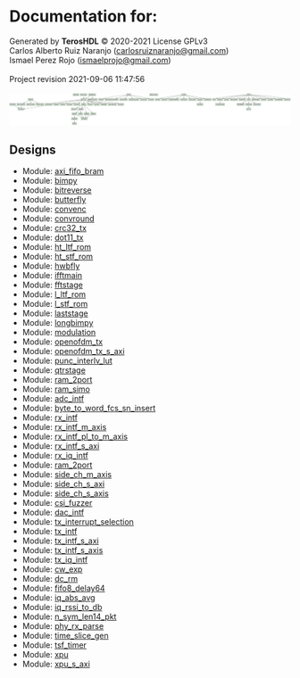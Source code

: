 # Documentation for: 

Generated by **TerosHDL** © 2020-2021 License GPLv3<br>Carlos Alberto Ruiz Naranjo (carlosruiznaranjo@gmail.com)<br>Ismael Perez Rojo (ismaelprojo@gmail.com)<br><br>Project revision 2021-09-06 11:47:56<br><br>
![system](./doc_internal/dependency_graph.svg "System")
## Designs

- Module: [axi_fifo_bram ](./doc_internal/axi_fifo_bram.md)
- Module: [bimpy ](./doc_internal/bimpy.md)
- Module: [bitreverse ](./doc_internal/bitreverse.md)
- Module: [butterfly ](./doc_internal/butterfly.md)
- Module: [convenc ](./doc_internal/convenc.md)
- Module: [convround ](./doc_internal/convround.md)
- Module: [crc32_tx ](./doc_internal/crc32_tx.md)
- Module: [dot11_tx ](./doc_internal/dot11_tx.md)
- Module: [ht_ltf_rom ](./doc_internal/ht_ltf_rom.md)
- Module: [ht_stf_rom ](./doc_internal/ht_stf_rom.md)
- Module: [hwbfly ](./doc_internal/hwbfly.md)
- Module: [ifftmain ](./doc_internal/ifftmain.md)
- Module: [fftstage ](./doc_internal/ifftstage.md)
- Module: [l_ltf_rom ](./doc_internal/l_ltf_rom.md)
- Module: [l_stf_rom ](./doc_internal/l_stf_rom.md)
- Module: [laststage ](./doc_internal/laststage.md)
- Module: [longbimpy ](./doc_internal/longbimpy.md)
- Module: [modulation ](./doc_internal/modulation.md)
- Module: [openofdm_tx ](./doc_internal/openofdm_tx.md)
- Module: [openofdm_tx_s_axi ](./doc_internal/openofdm_tx_s_axi.md)
- Module: [punc_interlv_lut ](./doc_internal/punc_interlv_lut.md)
- Module: [qtrstage ](./doc_internal/qtrstage.md)
- Module: [ram_2port ](./doc_internal/ram_2port.md)
- Module: [ram_simo ](./doc_internal/ram_simo.md)
- Module: [adc_intf ](./doc_internal/adc_intf.md)
- Module: [byte_to_word_fcs_sn_insert ](./doc_internal/byte_to_word_fcs_sn_insert.md)
- Module: [rx_intf ](./doc_internal/rx_intf.md)
- Module: [rx_intf_m_axis ](./doc_internal/rx_intf_m_axis.md)
- Module: [rx_intf_pl_to_m_axis ](./doc_internal/rx_intf_pl_to_m_axis.md)
- Module: [rx_intf_s_axi ](./doc_internal/rx_intf_s_axi.md)
- Module: [rx_iq_intf ](./doc_internal/rx_iq_intf.md)
- Module: [ram_2port ](./doc_internal/ram_2port.md)
- Module: [side_ch_m_axis ](./doc_internal/side_ch_m_axis.md)
- Module: [side_ch_s_axi ](./doc_internal/side_ch_s_axi.md)
- Module: [side_ch_s_axis ](./doc_internal/side_ch_s_axis.md)
- Module: [csi_fuzzer ](./doc_internal/csi_fuzzer.md)
- Module: [dac_intf ](./doc_internal/dac_intf.md)
- Module: [tx_interrupt_selection ](./doc_internal/tx_interrupt_selection.md)
- Module: [tx_intf ](./doc_internal/tx_intf.md)
- Module: [tx_intf_s_axi ](./doc_internal/tx_intf_s_axi.md)
- Module: [tx_intf_s_axis ](./doc_internal/tx_intf_s_axis.md)
- Module: [tx_iq_intf ](./doc_internal/tx_iq_intf.md)
- Module: [cw_exp ](./doc_internal/cw_exp.md)
- Module: [dc_rm ](./doc_internal/dc_rm.md)
- Module: [fifo8_delay64 ](./doc_internal/fifo8_delay64.md)
- Module: [iq_abs_avg ](./doc_internal/iq_abs_avg.md)
- Module: [iq_rssi_to_db ](./doc_internal/iq_rssi_to_db.md)
- Module: [n_sym_len14_pkt ](./doc_internal/n_sym_len14_pkt.md)
- Module: [phy_rx_parse ](./doc_internal/phy_rx_parse.md)
- Module: [time_slice_gen ](./doc_internal/time_slice_gen.md)
- Module: [tsf_timer ](./doc_internal/tsf_timer.md)
- Module: [xpu ](./doc_internal/xpu.md)
- Module: [xpu_s_axi ](./doc_internal/xpu_s_axi.md)

